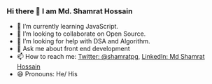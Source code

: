 ### Hi there 👋 I am Md. Shamrat Hossain


<!-- - 🔭 I’m currently working on ... -->
- 🌱 I’m currently learning JavaScript.
- 👯 I’m looking to collaborate on Open Source.
- 🤔 I’m looking for help with DSA and Algorithm.
- 💬 Ask me about front end development
- 📫 How to reach me: [Twitter: @shamratpg](https://twitter.com/shamratpg),  [LinkedIn: Md Shamrat Hossain](https://www.linkedin.com/in/md-shamrat-hossain/)
- 😄 Pronouns: He/ His
<!-- - ⚡ Fun fact: ... -->

